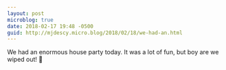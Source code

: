 ```yaml
---
layout: post
microblog: true
date: 2018-02-17 19:48 -0500
guid: http://mjdescy.micro.blog/2018/02/18/we-had-an.html
---
```

We had an enormous house party today. It was a lot of fun, but boy are we wiped out! 🎈 
